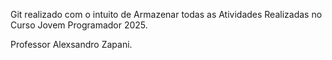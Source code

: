 Git realizado com o intuito de Armazenar todas as Atividades Realizadas no Curso Jovem Programador 2025. 

Professor Alexsandro Zapani. 

